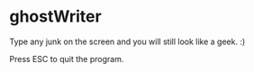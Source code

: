 ghostWriter
===========

Type any junk on the screen and you will still look like a geek. :)

Press ESC to quit the program.
